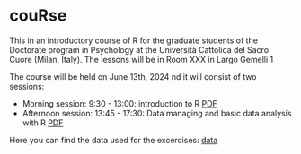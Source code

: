 # couRse

This in an introductory course of R for the graduate students of the Doctorate program in Psychology at the Università Cattolica del Sacro Cuore (Milan, Italy). The lessons will be in Room XXX in Largo Gemelli 1

The course will be held on June 13th, 2024 nd it will consist of two sessions: 

- Morning session: 9:30 - 13:00: introduction to R [PDF](intRo.pdf)
- Afternoon session: 13:45 - 17:30: Data managing and basic data analysis with R [PDF](Practice.pdf)

Here you can find the data used for the excercises: [data](data)
